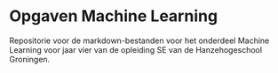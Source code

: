 # Opgaven Machine Learning

Repositorie voor de markdown-bestanden voor het onderdeel Machine Learning voor jaar vier van de opleiding SE van de Hanzehogeschool Groningen.
